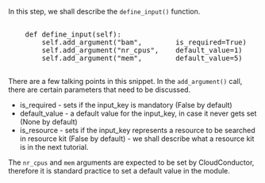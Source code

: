 In this step, we shall describe the `define_input()` function.

<pre class="file" data-filename="Example.py" data-target="append">

	def define_input(self):
		self.add_argument("bam",		is_required=True)
		self.add_argument("nr_cpus",	default_value=1)
		self.add_argument("mem",		default_value=5)

</pre>

There are a few talking points in this snippet. In the `add_argument()` call, there are certain parameters that need to be discussed.

* is_required - sets if the input_key is mandatory (False by default)
* default_value - a default value for the input_key, in case it never gets set (None by default)
* is_resource - sets if the input_key represents a resource to be searched in resource kit (False by default) - we shall describe what a resource kit is in the next tutorial.

The `nr_cpus` and `mem` arguments are expected to be set by CloudConductor, therefore it is standard practice to set a default value in the module.